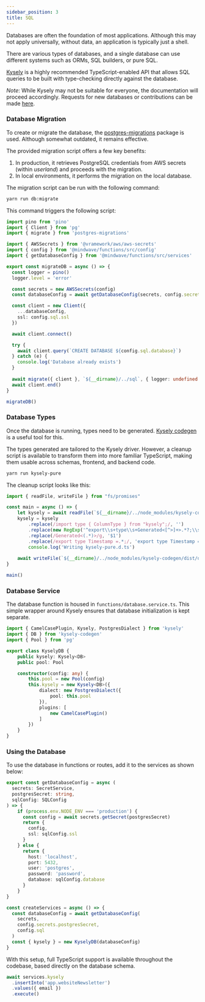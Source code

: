 ```yaml
---
sidebar_position: 3  
title: SQL  
---
```


Databases are often the foundation of most applications. Although this may not apply universally, without data, an application is typically just a shell.

There are various types of databases, and a single database can use different systems such as ORMs, SQL builders, or pure SQL.

[Kysely](https://kysely.dev/) is a highly recommended TypeScript-enabled API that allows SQL queries to be built with type-checking directly against the database.

*Note*: While Kysely may not be suitable for everyone, the documentation will proceed accordingly. Requests for new databases or contributions can be made [here](https://github.com/vramework/vramework-website/issues/1).

### Database Migration

To create or migrate the database, the [postgres-migrations](https://www.npmjs.com/package/postgres-migrations) package is used. Although somewhat outdated, it remains effective.

The provided migration script offers a few key benefits:

1. In production, it retrieves PostgreSQL credentials from AWS secrets (within *userland*) and proceeds with the migration.
2. In local environments, it performs the migration on the local database.

The migration script can be run with the following command:

```bash
yarn run db:migrate
```

This command triggers the following script:

```typescript title="scripts/db-migrate.ts"
import pino from 'pino'
import { Client } from 'pg'
import { migrate } from 'postgres-migrations'

import { AWSSecrets } from '@vramework/aws/aws-secrets'
import { config } from '@mindwave/functions/src/config'
import { getDatabaseConfig } from '@mindwave/functions/src/services'

export const migrateDB = async () => {
  const logger = pino()
  logger.level = 'error'

  const secrets = new AWSSecrets(config)
  const databaseConfig = await getDatabaseConfig(secrets, config.secrets.postgresCredentials, config.sql)

  const client = new Client({
    ...databaseConfig,
    ssl: config.sql.ssl
  })

  await client.connect()

  try {
    await client.query(`CREATE DATABASE ${config.sql.database}`)
  } catch (e) {
    console.log('Database already exists')
  }
  
  await migrate({ client }, `${__dirname}/../sql`, { logger: undefined })
  await client.end()
}

migrateDB()
```

### Database Types

Once the database is running, types need to be generated. [Kysely codegen](https://github.com/RobinBlomberg/kysely-codegen) is a useful tool for this.

The types generated are tailored to the Kysely driver. However, a cleanup script is available to transform them into more familiar TypeScript, making them usable across schemas, frontend, and backend code.

```bash
yarn run kysely-pure
```

The cleanup script looks like this:

```typescript title="scripts/kysely-pure.ts"
import { readFile, writeFile } from "fs/promises"

const main = async () => {
    let kysely = await readFile(`${__dirname}/../node_modules/kysely-codegen/dist/db.d.ts`, 'utf8')
    kysely = kysely
        .replace(/import type { ColumnType } from "kysely";/, '')
        .replace(new RegExp('^export\\s+type\\s+Generated<[^>]+>.*?;\\s*$', 'ms'), '')
        .replace(/Generated<(.*)>/g, '$1')
        .replace(/export type Timestamp =.*;/, 'export type Timestamp = Date' )
        console.log('Writing kysely-pure.d.ts')
    
    await writeFile(`${__dirname}/../node_modules/kysely-codegen/dist/db-pure.d.ts`, kysely)
}

main()
```

### Database Service

The database function is housed in `functions/database.service.ts`. This simple wrapper around Kysely ensures that database initialization is kept separate.

```typescript title="packages/functions/src/kysely.service.ts"
import { CamelCasePlugin, Kysely, PostgresDialect } from 'kysely'
import { DB } from 'kysely-codegen'
import { Pool } from 'pg'

export class KyselyDB {
    public kysely: Kysely<DB>
    public pool: Pool

    constructor(config: any) {
        this.pool = new Pool(config)
        this.kysely = new Kysely<DB>({
            dialect: new PostgresDialect({
                pool: this.pool
            }),
            plugins: [
                new CamelCasePlugin()
            ]
        })
    }
}
```

### Using the Database

To use the database in functions or routes, add it to the services as shown below:

```typescript file="packages/functions/src/kysely.services.ts"
export const getDatabaseConfig = async (
  secrets: SecretService, 
  postgresSecret: string, 
  sqlConfig: SQLConfig
) => {
    if (process.env.NODE_ENV === 'production') {
      const config = await secrets.getSecret(postgresSecret)
      return { 
        config,
        ssl: sqlConfig.ssl
      }
    } else {
      return {
        host: 'localhost',
        port: 5432,
        user: 'postgres',
        password: 'password',
        database: sqlConfig.database
      }
    }
}

const createServices = async () => {
  const databaseConfig = await getDatabaseConfig(
    secrets, 
    config.secrets.postgresSecret, 
    config.sql
  )
  const { kysely } = new KyselyDB(databaseConfig)
}
```

With this setup, full TypeScript support is available throughout the codebase, based directly on the database schema.

```typescript
await services.kysely
  .insertInto('app.websiteNewsletter')
  .values({ email }) 
  .execute()
```
